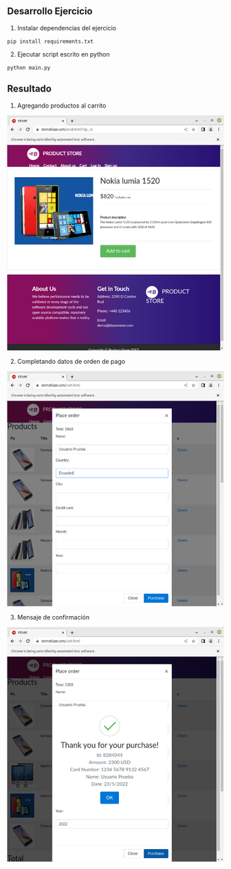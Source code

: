 ## Desarrollo Ejercicio

1. Instalar dependencias del ejercicio
```
pip install requirements.txt
```
2. Ejecutar script escrito en python
```
python main.py
```

## Resultado
1. Agregando productos al carrito

![Agregando producto al carrito](img/1_producto.png?raw=true "Title")

2. Completando datos de orden de pago

![Agregando producto al carrito](img/2_datos_orden.png?raw=true "Title")

3. Mensaje de confirmación

![Agregando producto al carrito](img/3_mensaje_confirmacion_orden.png?raw=true "Title")
